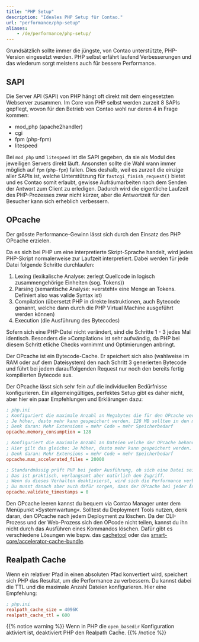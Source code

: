```yaml
---
title: "PHP Setup"
description: "Ideales PHP Setup für Contao."
url: "performance/php-setup"
aliases:
    - /de/performance/php-setup/
---
```


Grundsätzlich sollte immer die jüngste, von Contao unterstützte, PHP-Version eingesetzt werden. PHP selbst
erfährt laufend Verbesserungen und das wiederum sorgt meistens auch für bessere Performance.

## SAPI

Die Server API (SAPI) von PHP hängt oft direkt mit dem eingesetzten Webserver zusammen. Im Core von PHP selbst werden
zurzeit 8 SAPIs gepflegt, wovon für den Betrieb von Contao wohl nur deren 4 in Frage kommen:

* mod_php (apache2handler)
* cgi
* fpm (php-fpm)
* litespeed

Bei `mod_php` und `litespeed` ist die SAPI gegeben, da sie als Modul des jeweiligen Servers direkt läuft. Ansonsten
sollte die Wahl wann immer möglich auf `fpm` (`php-fpm`) fallen.
Dies deshalb, weil es zurzeit die einzige aller SAPIs ist, welche Unterstützung für `fastcgi_finish_request()` bietet
und es Contao somit erlaubt, gewisse Aufräumarbeiten nach dem Senden der Antwort zum Client zu erledigen.
Dadurch wird die eigentliche Laufzeit des PHP-Prozesses zwar nicht kürzer, aber die Antwortzeit für den Besucher kann
sich erheblich verbessern.

## OPcache

Der grösste Performance-Gewinn lässt sich durch den Einsatz des PHP OPcache erzielen.

Da es sich bei PHP um eine interpretierte Skript-Sprache handelt, wird jedes PHP-Skript normalerweise zur Laufzeit
interpretiert. Dabei werden für jede Datei folgende Schritte durchlaufen:

1. Lexing (lexikalische Analyse: zerlegt Quellcode in logisch zusammengehörige Einheiten (sog. Tokens))
2. Parsing (semantische Analyse: »versteht« eine Menge an Tokens. Definiert also was valide Syntax ist)
3. Compilation (übersetzt PHP in direkte Instruktionen, auch Bytecode genannt, welche dann durch die PHP Virtual Machine ausgeführt werden können)
4. Execution (die Ausführung des Bytecodes)

Sofern sich eine PHP-Datei nicht verändert, sind die Schritte 1 - 3 jedes Mal identisch. Besonders die »Compilation« ist
sehr aufwändig, da PHP bei diesem Schritt etliche Checks vornimmt und Optimierungen anbringt.

Der OPcache ist ein Bytecode-Cache. Er speichert sich also (wahlweise im RAM oder auf dem Dateisystem) den nach Schritt
3 generierten Bytecode und führt bei jedem darauffolgenden Request nur noch den bereits fertig kompilierten Bytecode
aus.

Der OPcache lässt sich sehr fein auf die individuellen Bedürfnisse konfigurieren. Ein allgemeingültiges, perfektes Setup
gibt es daher nicht, aber hier ein paar Empfehlungen und Erklärungen dazu:

```ini
; php.ini
; Konfiguriert die maximale Anzahl an Megabytes die für den OPcache verwendet werden dürfen.
; Je höher, desto mehr kann gespeichert werden. 128 MB sollten in den meisten Fällen ausreichen.
; Denk daran: Mehr Extensions = mehr Code = mehr Speicherbedarf
opcache.memory_consumption = 128

; Konfiguriert die maximale Anzahl an Dateien welche der OPcache behandelt.
; Hier gilt das gleiche: Je höher, desto mehr kann gespeichert werden.
; Denk daran: Mehr Extensions = mehr Code = mehr Speicherbedarf
opcache.max_accelerated_files = 20000

; Standardmässig prüft PHP bei jeder Ausführung, ob sich eine Datei seit dem letzten Aufruf verändert hat.
; Das ist praktisch, verlangsamt aber natürlich den Zugriff.
; Wenn du dieses Verhalten deaktivierst, wird sich die Performance verbessern.
; Du musst danach aber auch dafür sorgen, dass der OPcache bei jeder Änderung geleert wird.
opcache.validate_timestamps = 0
```

Den OPcache leeren kannst du bequem via Contao Manager unter dem Menüpunkt »Systemwartung«.
Solltest du Deployment Tools nutzen, denk daran, den OPcache nach jedem Deployment zu löschen. Da der 
CLI-Prozess und der Web-Prozess sich den OPcode nicht teilen, kannst du ihn nicht durch das Ausführen eines Kommandos
löschen.
Dafür gibt es verschiedene Lösungen wie bspw. das [cachetool](https://github.com/gordalina/cachetool) oder das
[smart-core/accelerator-cache-bundle](https://github.com/Smart-Core/AcceleratorCacheBundle).

## Realpath Cache

Wenn ein relativer Pfad in einen absoluten Pfad konvertiert wird, speichert sich PHP das Resultat, um die Performance
zu verbessern. Du kannst dabei die TTL und die maximale Anzahl Dateien konfigurieren. Hier eine Empfehlung:

```ini
; php.ini
realpath_cache_size = 4096K
realpath_cache_ttl = 600
```

{{% notice warning %}}
Wenn in PHP die `open_basedir` Konfiguration aktiviert ist, deaktiviert PHP den Realpath Cache.
{{% /notice %}}

